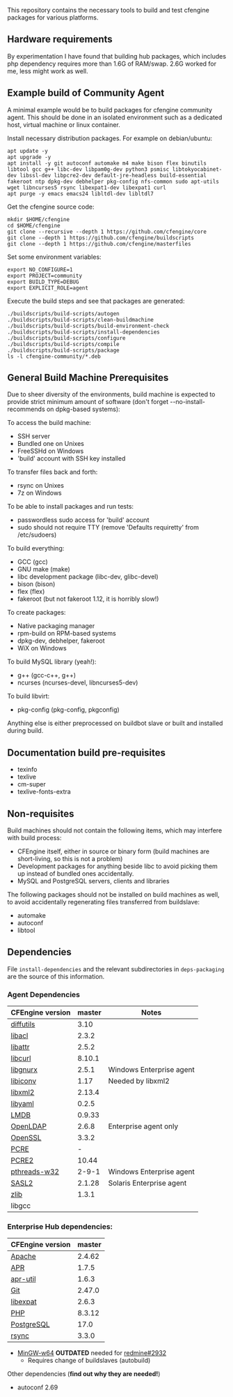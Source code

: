 This repository contains the necessary tools to build and test cfengine packages for various platforms.

## Hardware requirements

By experimentation I have found that building hub packages, which includes php dependency requires more than 1.6G of RAM/swap. 2.6G worked for me, less might work as well.

## Example build of Community Agent

A minimal example would be to build packages for cfengine community agent.
This should be done in an isolated environment such as a dedicated host, virtual machine or linux container.

Install necessary distribution packages. For example on debian/ubuntu:

```
apt update -y
apt upgrade -y
apt install -y git autoconf automake m4 make bison flex binutils libtool gcc g++ libc-dev libpam0g-dev python3 psmisc libtokyocabinet-dev libssl-dev libpcre2-dev default-jre-headless build-essential fakeroot ntp dpkg-dev debhelper pkg-config nfs-common sudo apt-utils wget libncurses5 rsync libexpat1-dev libexpat1 curl
apt purge -y emacs emacs24 libltdl-dev libltdl7
```

Get the cfengine source code:

```
mkdir $HOME/cfengine
cd $HOME/cfengine
git clone --recursive --depth 1 https://github.com/cfengine/core
git clone --depth 1 https://github.com/cfengine/buildscripts
git clone --depth 1 https://github.com/cfengine/masterfiles
```

Set some environment variables:

```
export NO_CONFIGURE=1
export PROJECT=community
export BUILD_TYPE=DEBUG
export EXPLICIT_ROLE=agent
```

Execute the build steps and see that packages are generated:

```
./buildscripts/build-scripts/autogen
./buildscripts/build-scripts/clean-buildmachine
./buildscripts/build-scripts/build-environment-check
./buildscripts/build-scripts/install-dependencies
./buildscripts/build-scripts/configure
./buildscripts/build-scripts/compile
./buildscripts/build-scripts/package
ls -l cfengine-community/*.deb
```

## General Build Machine Prerequisites

Due to sheer diversity of the environments, build machine is expected to provide
strict minimum amount of software (don't forget --no-install-recommends on
dpkg-based systems):

To access the build machine:
 * SSH server
  * Bundled one on Unixes
  * FreeSSHd on Windows
 * 'build' account with SSH key installed

To transfer files back and forth:
 * rsync on Unixes
 * 7z on Windows

To be able to install packages and run tests:
 * passwordless sudo access for 'build' account
 * sudo should not require TTY (remove 'Defaults requiretty' from /etc/sudoers)

To build everything:
 * GCC (gcc)
 * GNU make (make)
 * libc development package (libc-dev, glibc-devel)
 * bison (bison)
 * flex (flex)
 * fakeroot (but not fakeroot 1.12, it is horribly slow!)

To create packages:
 * Native packaging manager
  * rpm-build on RPM-based systems
  * dpkg-dev, debhelper, fakeroot
  * WiX on Windows

To build MySQL library (yeah!):
 * g++ (gcc-c++, g++)
 * ncurses (ncurses-devel, libncurses5-dev)

To build libvirt:
 * pkg-config (pkg-config, pkgconfig)

Anything else is either preprocessed on buildbot slave or built and installed
during build.

## Documentation build pre-requisites

 * texinfo
 * texlive
 * cm-super
 * texlive-fonts-extra

## Non-requisites

Build machines should not contain the following items, which may interfere with
build process:

 * CFEngine itself, either in source or binary form (build machines are
   short-living, so this is not a problem)
 * Development packages for anything beside libc to avoid picking them up
   instead of bundled ones accidentally.
 * MySQL and PostgreSQL servers, clients and libraries

The following packages should not be installed on build machines as well, to
avoid accidentally regenerating files transferred from buildslave:

 * automake
 * autoconf
 * libtool

## Dependencies

File `install-dependencies` and the relevant subdirectories in `deps-packaging` are the source of this information.

### Agent Dependencies

| CFEngine version                                                                 | master | Notes                    |
| -------------------------------------------------------------------------------- | ------ | ------------------------ |
| [diffutils](https://ftpmirror.gnu.org/diffutils/)                                | 3.10   |                          |
| [libacl](http://download.savannah.gnu.org/releases/acl/)                         | 2.3.2  |                          |
| [libattr](http://download.savannah.gnu.org/releases/attr/)                       | 2.5.2  |                          |
| [libcurl](http://curl.haxx.se/download.html)                                     | 8.10.1 |                          |
| [libgnurx](http://www.gnu.org/software/rx/rx.html)                               | 2.5.1  | Windows Enterprise agent |
| [libiconv](http://ftp.gnu.org/gnu/libiconv/)                                     | 1.17   | Needed by libxml2        |
| [libxml2](http://xmlsoft.org/sources/)                                           | 2.13.4 |                          |
| [libyaml](http://pyyaml.org/wiki/LibYAML)                                        | 0.2.5  |                          |
| [LMDB](https://github.com/LMDB/lmdb/)                                            | 0.9.33 |                          |
| [OpenLDAP](http://www.openldap.org/software/download/OpenLDAP/openldap-release/) | 2.6.8  | Enterprise agent only    |
| [OpenSSL](http://openssl.org/)                                                   | 3.3.2  |                          |
| [PCRE](http://ftp.csx.cam.ac.uk/pub/software/programming/pcre/)                  | -      |                          |
| [PCRE2](https://github.com/PCRE2Project/pcre2/releases/)                         | 10.44  |                          |
| [pthreads-w32](ftp://sourceware.org/pub/pthreads-win32/)                         | 2-9-1  | Windows Enterprise agent |
| [SASL2](https://cyrusimap.org/mediawiki/index.php/Downloads)                     | 2.1.28 | Solaris Enterprise agent |
| [zlib](http://www.zlib.net/)                                                     | 1.3.1  |                          |
| libgcc                                                                           |        |        |        | AIX and Solaris only     |

### Enterprise Hub dependencies:

| CFEngine version                                    | master |
| --------------------------------------------------- | ------ |
| [Apache](http://httpd.apache.org/)                  | 2.4.62 |
| [APR](https://apr.apache.org/)                      | 1.7.5  |
| [apr-util](https://apr.apache.org/)                 | 1.6.3  |
| [Git](https://www.kernel.org/pub/software/scm/git/) | 2.47.0 |
| [libexpat](https://libexpat.github.io/)             | 2.6.3  |
| [PHP](http://php.net/)                              | 8.3.12 |
| [PostgreSQL](http://www.postgresql.org/)            | 17.0   |
| [rsync](https://download.samba.org/pub/rsync/)      | 3.3.0  |

* [MinGW-w64](http://sourceforge.net/projects/mingw-w64/) **OUTDATED** needed
  for [redmine#2932](https://dev.cfengine.com/issues/2932)
  * Requires change of buildslaves (autobuild)

Other dependencies (**find out why they are needed!**)

* autoconf 2.69
